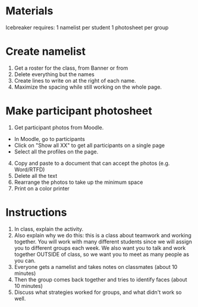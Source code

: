 # Materials
Icebreaker requires:
1 namelist per student
1 photosheet per group

# Create namelist
1. Get a roster for the class, from Banner or from  
2. Delete everything but the names
3. Create lines to write on at the right of each name.
4. Maximize the spacing while still working on the whole page.

# Make participant photosheet
1. Get participant photos from Moodle.
* In Moodle, go to participants
* Click on "Show all XX" to get all participants on a single page
* Select all the profiles on the page.
4. Copy and paste to a document that can accept the photos (e.g. Word/RTFD)
5. Delete all the text
6. Rearrange the photos to take up the minimum space
7. Print on a color printer

# Instructions
1. In class, explain the activity. 
2. Also explain why we do this: this is a class about teamwork and working together. 
You will work with many different students since we will assign you to different groups each week. 
We also want you to talk and work together OUTSIDE of class, so we want you to meet as many people as you can.
3. Everyone gets a namelist and takes notes on classmates (about 10 minutes)
4. Then the group comes back together and tries to identify faces (about 10 minutes)
5. Discuss what strategies worked for groups, and what didn't work so well.
